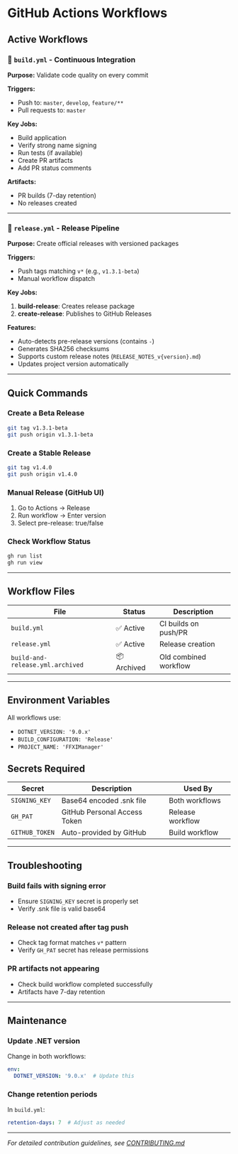 # GitHub Actions Workflows

## Active Workflows

### 🔨 `build.yml` - Continuous Integration
**Purpose:** Validate code quality on every commit

**Triggers:**
- Push to: `master`, `develop`, `feature/**`
- Pull requests to: `master`

**Key Jobs:**
- Build application
- Verify strong name signing
- Run tests (if available)
- Create PR artifacts
- Add PR status comments

**Artifacts:**
- PR builds (7-day retention)
- No releases created

---

### 🚀 `release.yml` - Release Pipeline
**Purpose:** Create official releases with versioned packages

**Triggers:**
- Push tags matching `v*` (e.g., `v1.3.1-beta`)
- Manual workflow dispatch

**Key Jobs:**
1. **build-release**: Creates release package
2. **create-release**: Publishes to GitHub Releases

**Features:**
- Auto-detects pre-release versions (contains `-`)
- Generates SHA256 checksums
- Supports custom release notes (`RELEASE_NOTES_v{version}.md`)
- Updates project version automatically

---

## Quick Commands

### Create a Beta Release
```bash
git tag v1.3.1-beta
git push origin v1.3.1-beta
```

### Create a Stable Release
```bash
git tag v1.4.0
git push origin v1.4.0
```

### Manual Release (GitHub UI)
1. Go to Actions → Release
2. Run workflow → Enter version
3. Select pre-release: true/false

### Check Workflow Status
```bash
gh run list
gh run view
```

---

## Workflow Files

| File | Status | Description |
|------|--------|-------------|
| `build.yml` | ✅ Active | CI builds on push/PR |
| `release.yml` | ✅ Active | Release creation |
| `build-and-release.yml.archived` | 📦 Archived | Old combined workflow |

---

## Environment Variables

All workflows use:
- `DOTNET_VERSION: '9.0.x'`
- `BUILD_CONFIGURATION: 'Release'`
- `PROJECT_NAME: 'FFXIManager'`

## Secrets Required

| Secret | Description | Used By |
|--------|-------------|---------|
| `SIGNING_KEY` | Base64 encoded .snk file | Both workflows |
| `GH_PAT` | GitHub Personal Access Token | Release workflow |
| `GITHUB_TOKEN` | Auto-provided by GitHub | Build workflow |

---

## Troubleshooting

### Build fails with signing error
- Ensure `SIGNING_KEY` secret is properly set
- Verify .snk file is valid base64

### Release not created after tag push
- Check tag format matches `v*` pattern
- Verify `GH_PAT` secret has release permissions

### PR artifacts not appearing
- Check build workflow completed successfully
- Artifacts have 7-day retention

---

## Maintenance

### Update .NET version
Change in both workflows:
```yaml
env:
  DOTNET_VERSION: '9.0.x'  # Update this
```

### Change retention periods
In `build.yml`:
```yaml
retention-days: 7  # Adjust as needed
```

---

*For detailed contribution guidelines, see [CONTRIBUTING.md](../../CONTRIBUTING.md)*